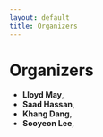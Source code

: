 ```yaml
---
layout: default
title: Organizers
---
```


# Organizers
- **Lloyd May**, 
- **Saad Hassan**,
- **Khang Dang**, 
- **Sooyeon Lee**, 